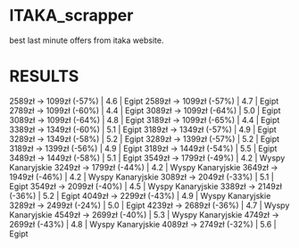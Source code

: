 # ITAKA_scrapper
best last minute offers from itaka website. 

# RESULTS
2589zł -> 1099zł  (-57%)  |  4.6  |  Egipt
2589zł -> 1099zł  (-57%)  |  4.7  |  Egipt
2789zł -> 1099zł  (-60%)  |  4.4  |  Egipt
3089zł -> 1099zł  (-64%)  |  5.0  |  Egipt
3089zł -> 1099zł  (-64%)  |  4.8  |  Egipt
3189zł -> 1099zł  (-65%)  |  4.4  |  Egipt
3389zł -> 1349zł  (-60%)  |  5.1  |  Egipt
3189zł -> 1349zł  (-57%)  |  4.9  |  Egipt
3289zł -> 1349zł  (-58%)  |  5.2  |  Egipt
3289zł -> 1399zł  (-57%)  |  5.2  |  Egipt
3189zł -> 1399zł  (-56%)  |  4.9  |  Egipt
3189zł -> 1449zł  (-54%)  |  5.5  |  Egipt
3489zł -> 1449zł  (-58%)  |  5.1  |  Egipt
3549zł -> 1799zł  (-49%)  |  4.2  |  Wyspy Kanaryjskie
3249zł -> 1799zł  (-44%)  |  4.2  |  Wyspy Kanaryjskie
3649zł -> 1949zł  (-46%)  |  4.2  |  Wyspy Kanaryjskie
3089zł -> 2049zł  (-33%)  |  5.1  |  Egipt
3549zł -> 2099zł  (-40%)  |  4.5  |  Wyspy Kanaryjskie
3389zł -> 2149zł  (-36%)  |  5.2  |  Egipt
4049zł -> 2299zł  (-43%)  |  4.9  |  Wyspy Kanaryjskie
3289zł -> 2499zł  (-24%)  |  5.0  |  Egipt
4239zł -> 2689zł  (-36%)  |  4.7  |  Wyspy Kanaryjskie
4549zł -> 2699zł  (-40%)  |  5.3  |  Wyspy Kanaryjskie
4749zł -> 2699zł  (-43%)  |  4.8  |  Wyspy Kanaryjskie
4089zł -> 2749zł  (-32%)  |  5.6  |  Egipt
